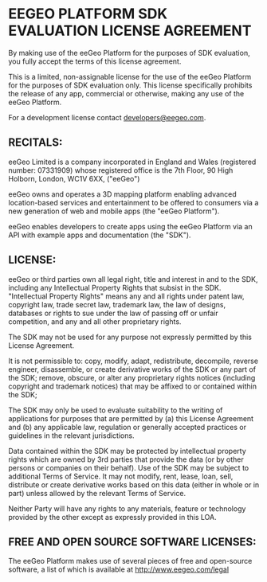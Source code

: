 EEGEO PLATFORM SDK EVALUATION LICENSE AGREEMENT
===============================================

By making use of the eeGeo Platform for the purposes of SDK evaluation, you fully accept the terms of this license agreement.

This is a limited, non-assignable license for the use of the eeGeo Platform for the  purposes of SDK evaluation only. This license specifically prohibits the release of any app, commercial or otherwise, making any use of the eeGeo Platform.

For a development license contact developers@eegeo.com.

RECITALS:
---------

eeGeo Limited is a company incorporated in England and Wales (registered number: 07331909) whose registered office is the 7th Floor, 90 High Holborn, London, WC1V 6XX, ("eeGeo")

eeGeo owns and operates a 3D mapping platform enabling advanced location-based services and entertainment to be offered to consumers via a new generation of web and mobile apps (the "eeGeo Platform"). 

eeGeo enables developers to create apps using the eeGeo Platform via an API with example apps and documentation (the "SDK"). 

LICENSE:
--------

eeGeo or third parties own all legal right, title and interest in and to the SDK, including any  Intellectual Property Rights that subsist in the SDK. "Intellectual Property Rights" means any and  all rights under patent law, copyright law, trade secret law, trademark law, the law of designs,  databases or rights to sue under the law of passing off or unfair competition, and any and all other proprietary rights.

The SDK may not be used for any purpose not expressly permitted by this License Agreement. 

It is not permissible to: copy, modify, adapt, redistribute, decompile, reverse engineer, disassemble, or create derivative works of the SDK or any part of the SDK; remove, obscure, or alter any proprietary rights notices (including copyright and trademark notices) that may be affixed to or contained within the SDK;

The SDK may only be used to evaluate suitability to the writing of applications for purposes that are permitted by (a) this License Agreement and (b) any applicable law, regulation or generally accepted practices or guidelines in the relevant jurisdictions.

Data contained within the SDK may be protected by intellectual property rights which are owned by 3rd parties that provide the data (or by other persons or companies on their behalf). Use of the SDK may be subject to additional Terms of Service. It may not modify, rent, lease, loan, sell, distribute or create derivative works based on this data (either in whole or in part) unless allowed by the relevant Terms of Service.

Neither Party will have any rights to any materials, feature or technology provided by the other except as expressly provided in this LOA. 

FREE AND OPEN SOURCE SOFTWARE LICENSES:
---------------------------------------

The eeGeo Platform makes use of several pieces of free and open-source software,
 a list of which is available at http://www.eegeo.com/legal
